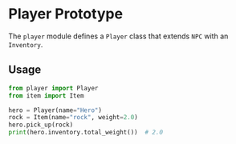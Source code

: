 # Player Prototype

The `player` module defines a `Player` class that extends `NPC` with an `Inventory`.

## Usage

```python
from player import Player
from item import Item

hero = Player(name="Hero")
rock = Item(name="rock", weight=2.0)
hero.pick_up(rock)
print(hero.inventory.total_weight())  # 2.0
```
